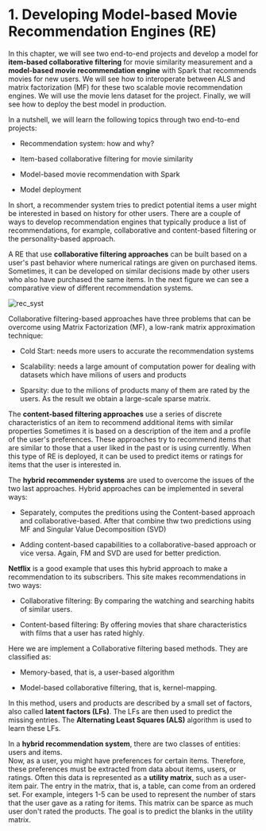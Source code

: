 # 1. Developing Model-based Movie Recommendation Engines (RE)

In this chapter, we will see two end-to-end projects and develop a model for **item-based
collaborative filtering** for movie similarity measurement and a **model-based movie
recommendation engine** with Spark that recommends movies for new users. We will see
how to interoperate between ALS and matrix factorization (MF) for these two scalable
movie recommendation engines. We will use the movie lens dataset for the project. Finally,
we will see how to deploy the best model in production.

In a nutshell, we will learn the following topics through two end-to-end projects:

- Recommendation system: how and why?

- Item-based collaborative filtering for movie similarity

- Model-based movie recommendation with Spark

- Model deployment

In short, a recommender system tries to predict potential items a user
might be interested in based on history for other users. There are a couple of ways to
develop recommendation engines that typically produce a list of recommendations, for
example, collaborative and content-based filtering or the personality-based approach.

A RE that use **collaborative filtering approaches** can be built based on a user's past behavior
where numerical ratings are given on purchased items. Sometimes, it can be developed on
similar decisions made by other users who also have purchased the same items. 
In the next figure we can see a comparative view of different recommendation systems.

![rec_syst](https://user-images.githubusercontent.com/37953610/59454372-cb68be80-8e09-11e9-91a5-fa282fc4449e.JPG)

Collaborative filtering-based approaches have three problems that can be overcome using Matrix Factorization (MF), a
low-rank matrix approximation technique:

- Cold Start: needs more users to accurate the recommendation systems

- Scalability: needs a large amount of computation power for dealing with datasets which have milions of users and products

- Sparsity: due to the milions of products many of them are rated by the users. As the result we obtain a large-scale sparse matrix. 

The **content-based filtering approaches** use a series of discrete characteristics of an item to recommend additional items with similar properties Sometimes it is based on a description of the item and a profile of the user's preferences. These approaches try to
recommend items that are similar to those that a user liked in the past or is using currently. When this type of RE is deployed, it can be used to predict items or ratings for items that the user is interested in.

The **hybrid recommender systems** are used to overcome the issues of the two last approaches.
Hybrid approaches can be implemented in several ways:

- Separately, computes the preditions using the Content-based approach and collaborative-based. After that combine thw two predictions using MF and Singular Value Decomposition (SVD)

- Adding content-based capabilities to a collaborative-based approach or vice
versa. Again, FM and SVD are used for better prediction.

**Netflix** is a good example that uses this hybrid approach to make a recommendation to its
subscribers. This site makes recommendations in two ways:

- Collaborative filtering: By comparing the watching and searching habits of
similar users.

- Content-based filtering: By offering movies that share characteristics with films
that a user has rated highly.

Here we are implement a Collaborative filtering based methods. They are classified as:

- Memory-based, that is, a user-based algorithm

- Model-based collaborative filtering, that is, kernel-mapping.

In this method, users and products are described by a small set of factors, also called **latent factors (LFs)**. The LFs are then used to predict the missing entries. The **Alternating Least Squares (ALS)** algorithm is used to learn these LFs.

In a **hybrid recommendation system**, there are two classes of entities: users and items.  
Now, as a user, you might have preferences for certain items. Therefore, these preferences must be extracted from data about items, users, or ratings. Often this data is represented as a **utility matrix**, such as a user-item pair. The entry in the matrix, that is, a table, can come from an ordered set. For example, integers 1-5 can be used to represent the number of stars that the user gave as a
rating for items. This matrix can be sparce as much user don't rated the products. The goal is to
predict the blanks in the utility matrix. 
